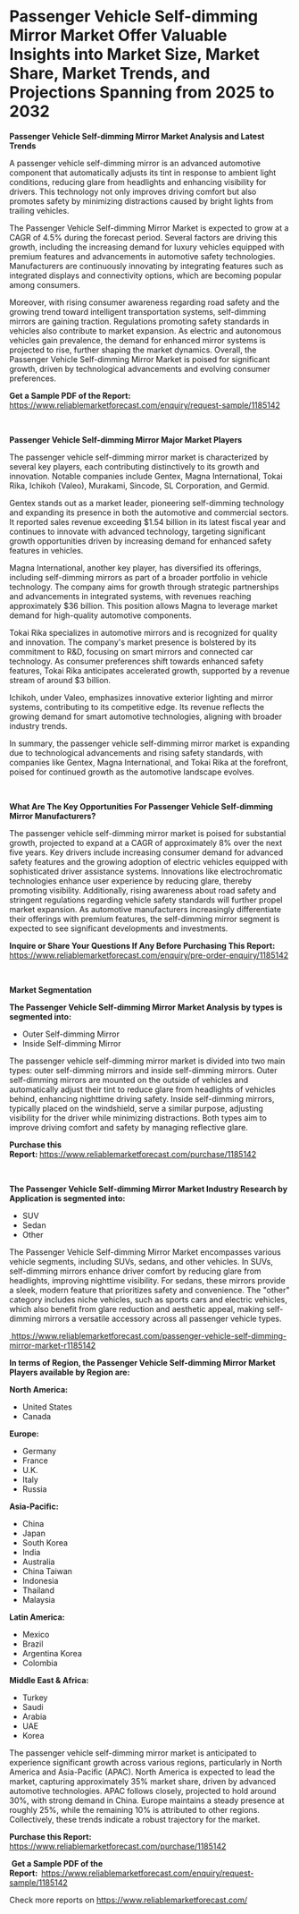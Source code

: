 <p><h1>Passenger Vehicle Self-dimming Mirror Market Offer Valuable Insights into Market Size, Market Share, Market Trends, and Projections Spanning from 2025 to 2032</h1></p><p><strong>Passenger Vehicle Self-dimming Mirror Market Analysis and Latest Trends</strong></p>
<p><p>A passenger vehicle self-dimming mirror is an advanced automotive component that automatically adjusts its tint in response to ambient light conditions, reducing glare from headlights and enhancing visibility for drivers. This technology not only improves driving comfort but also promotes safety by minimizing distractions caused by bright lights from trailing vehicles.</p><p>The Passenger Vehicle Self-dimming Mirror Market is expected to grow at a CAGR of 4.5% during the forecast period. Several factors are driving this growth, including the increasing demand for luxury vehicles equipped with premium features and advancements in automotive safety technologies. Manufacturers are continuously innovating by integrating features such as integrated displays and connectivity options, which are becoming popular among consumers.</p><p>Moreover, with rising consumer awareness regarding road safety and the growing trend toward intelligent transportation systems, self-dimming mirrors are gaining traction. Regulations promoting safety standards in vehicles also contribute to market expansion. As electric and autonomous vehicles gain prevalence, the demand for enhanced mirror systems is projected to rise, further shaping the market dynamics. Overall, the Passenger Vehicle Self-dimming Mirror Market is poised for significant growth, driven by technological advancements and evolving consumer preferences.</p></p>
<p><strong>Get a Sample PDF of the Report:&nbsp;</strong> <a href="https://www.reliablemarketforecast.com/enquiry/request-sample/1185142?utm_campaign=1899&utm_medium=2&utm_source=Github&utm_content=ia&utm_term=11012025&utm_id=passenger-vehicle-self-dimming-mirror">https://www.reliablemarketforecast.com/enquiry/request-sample/1185142</a></p>
<p>&nbsp;</p>
<p><strong>Passenger Vehicle Self-dimming Mirror Major Market Players</strong></p>
<p><p>The passenger vehicle self-dimming mirror market is characterized by several key players, each contributing distinctively to its growth and innovation. Notable companies include Gentex, Magna International, Tokai Rika, Ichikoh (Valeo), Murakami, Sincode, SL Corporation, and Germid.</p><p>Gentex stands out as a market leader, pioneering self-dimming technology and expanding its presence in both the automotive and commercial sectors. It reported sales revenue exceeding $1.54 billion in its latest fiscal year and continues to innovate with advanced technology, targeting significant growth opportunities driven by increasing demand for enhanced safety features in vehicles.</p><p>Magna International, another key player, has diversified its offerings, including self-dimming mirrors as part of a broader portfolio in vehicle technology. The company aims for growth through strategic partnerships and advancements in integrated systems, with revenues reaching approximately $36 billion. This position allows Magna to leverage market demand for high-quality automotive components.</p><p>Tokai Rika specializes in automotive mirrors and is recognized for quality and innovation. The company's market presence is bolstered by its commitment to R&D, focusing on smart mirrors and connected car technology. As consumer preferences shift towards enhanced safety features, Tokai Rika anticipates accelerated growth, supported by a revenue stream of around $3 billion.</p><p>Ichikoh, under Valeo, emphasizes innovative exterior lighting and mirror systems, contributing to its competitive edge. Its revenue reflects the growing demand for smart automotive technologies, aligning with broader industry trends.</p><p>In summary, the passenger vehicle self-dimming mirror market is expanding due to technological advancements and rising safety standards, with companies like Gentex, Magna International, and Tokai Rika at the forefront, poised for continued growth as the automotive landscape evolves.</p></p>
<p>&nbsp;</p>
<p><strong>What Are The Key Opportunities For Passenger Vehicle Self-dimming Mirror Manufacturers?</strong></p>
<p><p>The passenger vehicle self-dimming mirror market is poised for substantial growth, projected to expand at a CAGR of approximately 8% over the next five years. Key drivers include increasing consumer demand for advanced safety features and the growing adoption of electric vehicles equipped with sophisticated driver assistance systems. Innovations like electrochromatic technologies enhance user experience by reducing glare, thereby promoting visibility. Additionally, rising awareness about road safety and stringent regulations regarding vehicle safety standards will further propel market expansion. As automotive manufacturers increasingly differentiate their offerings with premium features, the self-dimming mirror segment is expected to see significant developments and investments.</p></p>
<p><strong>Inquire or Share Your Questions If Any Before Purchasing This Report:</strong> <a href="https://www.reliablemarketforecast.com/enquiry/pre-order-enquiry/1185142?utm_campaign=1899&utm_medium=2&utm_source=Github&utm_content=ia&utm_term=11012025&utm_id=passenger-vehicle-self-dimming-mirror">https://www.reliablemarketforecast.com/enquiry/pre-order-enquiry/1185142</a></p>
<p>&nbsp;</p>
<p><strong>Market Segmentation</strong></p>
<p><strong>The Passenger Vehicle Self-dimming Mirror Market Analysis by types is segmented into:</strong></p>
<p><ul><li>Outer Self-dimming Mirror</li><li>Inside Self-dimming Mirror</li></ul></p>
<p><p>The passenger vehicle self-dimming mirror market is divided into two main types: outer self-dimming mirrors and inside self-dimming mirrors. Outer self-dimming mirrors are mounted on the outside of vehicles and automatically adjust their tint to reduce glare from headlights of vehicles behind, enhancing nighttime driving safety. Inside self-dimming mirrors, typically placed on the windshield, serve a similar purpose, adjusting visibility for the driver while minimizing distractions. Both types aim to improve driving comfort and safety by managing reflective glare.</p></p>
<p><strong>Purchase this Report:&nbsp;</strong><a href="https://www.reliablemarketforecast.com/purchase/1185142?utm_campaign=1899&utm_medium=2&utm_source=Github&utm_content=ia&utm_term=11012025&utm_id=passenger-vehicle-self-dimming-mirror">https://www.reliablemarketforecast.com/purchase/1185142</a></p>
<p>&nbsp;</p>
<p><strong>The Passenger Vehicle Self-dimming Mirror Market Industry Research by Application is segmented into:</strong></p>
<p><ul><li>SUV</li><li>Sedan</li><li>Other</li></ul></p>
<p><p>The Passenger Vehicle Self-dimming Mirror Market encompasses various vehicle segments, including SUVs, sedans, and other vehicles. In SUVs, self-dimming mirrors enhance driver comfort by reducing glare from headlights, improving nighttime visibility. For sedans, these mirrors provide a sleek, modern feature that prioritizes safety and convenience. The "other" category includes niche vehicles, such as sports cars and electric vehicles, which also benefit from glare reduction and aesthetic appeal, making self-dimming mirrors a versatile accessory across all passenger vehicle types.</p></p>
<p><a href="https://www.reliablemarketforecast.com/passenger-vehicle-self-dimming-mirror-market-r1185142?utm_campaign=1899&utm_medium=2&utm_source=Github&utm_content=ia&utm_term=11012025&utm_id=passenger-vehicle-self-dimming-mirror">&nbsp;https://www.reliablemarketforecast.com/passenger-vehicle-self-dimming-mirror-market-r1185142</a></p>
<p><strong>In terms of Region, the Passenger Vehicle Self-dimming Mirror Market Players available by Region are:</strong></p>
<p>
    <p> <strong> North America: </strong>
        <ul>
            <li>United States</li>
            <li>Canada</li>
        </ul>
        </p> 
    <p> <strong> Europe: </strong>
        <ul>
            <li>Germany</li>
            <li>France</li>
            <li>U.K.</li>
            <li>Italy</li>
            <li>Russia</li>
        </ul>
        </p> 
    <p> <strong> Asia-Pacific: </strong>
        <ul>
            <li>China</li>
            <li>Japan</li>
            <li>South Korea</li>
            <li>India</li>
            <li>Australia</li>
            <li>China Taiwan</li>
            <li>Indonesia</li>
            <li>Thailand</li>
            <li>Malaysia</li>
        </ul>
        </p> 
    <p> <strong> Latin America: </strong>
        <ul>
            <li>Mexico</li>
            <li>Brazil</li>
            <li>Argentina Korea</li>
            <li>Colombia</li>
        </ul>
        </p> 
    <p> <strong> Middle East & Africa: </strong>
        <ul>
            <li>Turkey</li>
            <li>Saudi</li>
            <li>Arabia</li>
            <li>UAE</li>
            <li>Korea</li>
        </ul>
    </p>
    </p>
<p><p>The passenger vehicle self-dimming mirror market is anticipated to experience significant growth across various regions, particularly in North America and Asia-Pacific (APAC). North America is expected to lead the market, capturing approximately 35% market share, driven by advanced automotive technologies. APAC follows closely, projected to hold around 30%, with strong demand in China. Europe maintains a steady presence at roughly 25%, while the remaining 10% is attributed to other regions. Collectively, these trends indicate a robust trajectory for the market.</p></p>
<p><strong>Purchase this Report: </strong><a href="https://www.reliablemarketforecast.com/purchase/1185142?utm_campaign=1899&utm_medium=2&utm_source=Github&utm_content=ia&utm_term=11012025&utm_id=passenger-vehicle-self-dimming-mirror">https://www.reliablemarketforecast.com/purchase/1185142</a></p>
<p>&nbsp;<strong>Get a Sample PDF of the Report:&nbsp;&nbsp;</strong><a href="https://www.reliablemarketforecast.com/enquiry/request-sample/1185142?utm_campaign=1899&utm_medium=2&utm_source=Github&utm_content=ia&utm_term=11012025&utm_id=passenger-vehicle-self-dimming-mirror">https://www.reliablemarketforecast.com/enquiry/request-sample/1185142</a></p>
<p><strong></strong></p>
<p>Check more reports on <a href="https://www.reliablemarketforecast.com/?utm_campaign=1899&utm_medium=2&utm_source=Github&utm_content=ia&utm_term=11012025&utm_id=passenger-vehicle-self-dimming-mirror">https://www.reliablemarketforecast.com/</a></p>